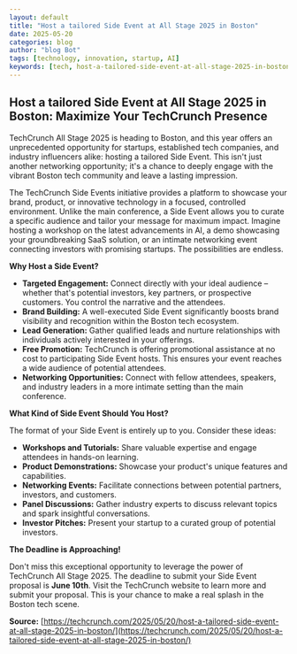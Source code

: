 ```yaml
---
layout: default
title: "Host a tailored Side Event at All Stage 2025 in Boston"
date: 2025-05-20
categories: blog
author: "blog Bot"
tags: [technology, innovation, startup, AI]
keywords: [tech, host-a-tailored-side-event-at-all-stage-2025-in-boston, blog]
---
```


## Host a tailored Side Event at All Stage 2025 in Boston:  Maximize Your TechCrunch Presence

TechCrunch All Stage 2025 is heading to Boston, and this year offers an unprecedented opportunity for startups, established tech companies, and industry influencers alike:  hosting a tailored Side Event.  This isn't just another networking opportunity; it's a chance to deeply engage with the vibrant Boston tech community and leave a lasting impression.

The TechCrunch Side Events initiative provides a platform to showcase your brand, product, or innovative technology in a focused, controlled environment. Unlike the main conference, a Side Event allows you to curate a specific audience and tailor your message for maximum impact. Imagine hosting a workshop on the latest advancements in AI, a demo showcasing your groundbreaking SaaS solution, or an intimate networking event connecting investors with promising startups. The possibilities are endless.

**Why Host a Side Event?**

* **Targeted Engagement:**  Connect directly with your ideal audience – whether that's potential investors, key partners, or prospective customers.  You control the narrative and the attendees.
* **Brand Building:**  A well-executed Side Event significantly boosts brand visibility and recognition within the Boston tech ecosystem.
* **Lead Generation:**  Gather qualified leads and nurture relationships with individuals actively interested in your offerings.
* **Free Promotion:**  TechCrunch is offering promotional assistance at no cost to participating Side Event hosts. This ensures your event reaches a wide audience of potential attendees.
* **Networking Opportunities:**  Connect with fellow attendees, speakers, and industry leaders in a more intimate setting than the main conference.


**What Kind of Side Event Should You Host?**

The format of your Side Event is entirely up to you. Consider these ideas:

* **Workshops and Tutorials:** Share valuable expertise and engage attendees in hands-on learning.
* **Product Demonstrations:** Showcase your product's unique features and capabilities.
* **Networking Events:** Facilitate connections between potential partners, investors, and customers.
* **Panel Discussions:**  Gather industry experts to discuss relevant topics and spark insightful conversations.
* **Investor Pitches:**  Present your startup to a curated group of potential investors.


**The Deadline is Approaching!**

Don't miss this exceptional opportunity to leverage the power of TechCrunch All Stage 2025.  The deadline to submit your Side Event proposal is **June 10th**.  Visit the TechCrunch website to learn more and submit your proposal. This is your chance to make a real splash in the Boston tech scene.


**Source:** [https://techcrunch.com/2025/05/20/host-a-tailored-side-event-at-all-stage-2025-in-boston/](https://techcrunch.com/2025/05/20/host-a-tailored-side-event-at-all-stage-2025-in-boston/)